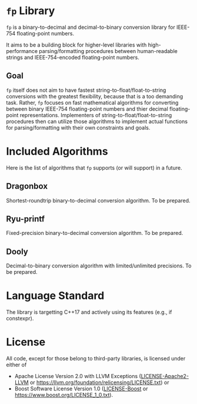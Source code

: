 # `fp` Library
`fp` is a binary-to-decimal and decimal-to-binary conversion library for IEEE-754 floating-point numbers.

It aims to be a building block for higher-level libraries with high-performance parsing/formatting procedures between human-readable strings and IEEE-754-encoded floating-point numbers.

## Goal
`fp` itself does not aim to have fastest string-to-float/float-to-string conversions with the greatest flexibility, because that is a too demanding task. Rather, `fp` focuses on fast mathematical algorithms for converting between binary IEEE-754 floating-point numbers and thier decimal floating-point representations. Implementers of string-to-float/float-to-string procedures then can utilize those algorithms to implement actual functions for parsing/formatting with their own constraints and goals.

# Included Algorithms
Here is the list of algorithms that `fp` supports (or will support) in a future.

## Dragonbox
Shortest-roundtrip binary-to-decimal conversion algorithm. To be prepared.

## Ryu-printf
Fixed-precision binary-to-decimal conversion algorithm. To be prepared.

## Dooly
Decimal-to-binary conversion algorithm with limited/unlimited precisions. To be prepared.

# Language Standard
The library is targetting C++17 and actively using its features (e.g., if constexpr).

# License
All code, except for those belong to third-party libraries, is licensed under either of

 * Apache License Version 2.0 with LLVM Exceptions ([LICENSE-Apache2-LLVM](LICENSE-Apache2-LLVM) or https://llvm.org/foundation/relicensing/LICENSE.txt) or
 * Boost Software License Version 1.0 ([LICENSE-Boost](LICENSE-Boost) or https://www.boost.org/LICENSE_1_0.txt).
